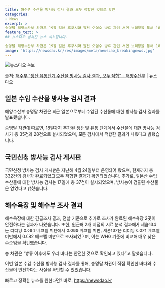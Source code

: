 ```yaml
---
title: 해수부 수산물 방사능 검사 결과 모두 적합한 것으로 확인
categories:
- News
excerpt: >
송명달 해양수산부 차관은 19일 일본 후쿠시마 원전 오염수 방류 관련 서면 브리핑을 통해 18일까지 추가된 …
feature_text: >
## 뉴스다오 실시간 뉴스 속보입니다.

송명달 해양수산부 차관은 19일 일본 후쿠시마 원전 오염수 방류 관련 서면 브리핑을 통해 18일까지 추가된 …
image: 'https://newsdao.kr/res/images/meta/newsdao_breakingnews.jpg'
---
```


![뉴스다오 속보](https://newsdao.kr/res/images/meta/newsdao_breakingnews.jpg)

<p>출처: <a href="https://newsdao.kr/3037" rel="dofollow">해수부 “생산·유통단계 수산물 방사능 검사 결과, 모두 적합” - 해양수산부</a> | 뉴스다오</p>

<h2 data-ke-size="size26">일본 수입 수산물 방사능 검사 결과</h2>
해양수산부 송명달 차관은 최근 일본으로부터 수입된 수산물에 대한 방사능 검사 결과를 발표했습니다.

<p data-ke-size="size16">송명달 차관에 따르면, 18일까지 추가된 생산 및 유통 단계에서 수산물에 대한 방사능 검사가 총 35건과 28건으로 실시되었으며, 모든 검사에서 적합한 결과가 나왔다고 밝혔습니다.</p>

<h2 data-ke-size="size26">국민신청 방사능 검사 게시판</h2>
국민신청 방사능 검사 게시판은 지난해 4월 24일부터 운영되어 왔으며, 현재까지 총 332건의 검사가 완료되었고 모두 적합한 결과가 확인되었습니다. 추가로, 일본산 수입 수산물에 대한 방사능 검사는 17일에 총 37건이 실시되었으며, 방사능이 검출된 수산물은 없었다고 밝혔습니다.

<h2 data-ke-size="size26">해수욕장 및 해수부 조사 결과</h2>
해수욕장에 대한 긴급조사 결과, 전날 기준으로 추가로 조사가 완료된 해수욕장 2곳이 안전하다는 결과가 나왔습니다. 또한, 원근해 2개 지점의 시료 분석 결과에서 세슘134는 리터당 0.084 베크렐 미만에서 0.089 베크렐 미만, 세슘137은 리터당 0.071 베크렐 미만에서 0.082 베크렐 미만으로 조사되었으며, 이는 WHO 기준에 비교해 매우 낮은 수준임을 확인했습니다.

<p data-ke-size="size16">송 차관은 “방류 이후에도 우리 바다는 안전한 것으로 확인되고 있다”고 말했습니다.</p>

이번 일본 수입 수산물 방사능 검사 결과를 통해, 송명달 차관이 직접 확인한 바다와 수산물이 안전하다는 사실을 확인할 수 있었습니다. 

빠르고 정확한 뉴스를 원한다면? 바로, <a href="https://newsdao.kr" rel="dofollow">https://newsdao.kr</a>


    
